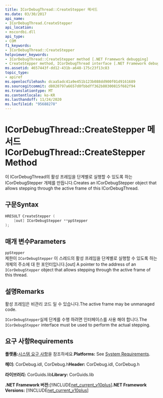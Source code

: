```yaml
---
title: ICorDebugThread::CreateStepper 메서드
ms.date: 03/30/2017
api_name:
- ICorDebugThread.CreateStepper
api_location:
- mscordbi.dll
api_type:
- COM
f1_keywords:
- ICorDebugThread::CreateStepper
helpviewer_keywords:
- ICorDebugThread::CreateStepper method [.NET Framework debugging]
- CreateStepper method, ICorDebugThread interface [.NET Framework debugging]
ms.assetid: 4657443f-dd12-431b-a648-175c23f13c83
topic_type:
- apiref
ms.openlocfilehash: dcaa5adc41a9e451b123b088dd900f01d9161689
ms.sourcegitcommit: d8020797a6657d0fbbdff362b80300815f682f94
ms.translationtype: MT
ms.contentlocale: ko-KR
ms.lasthandoff: 11/24/2020
ms.locfileid: "95688278"
---
```

# <a name="icordebugthreadcreatestepper-method"></a><span data-ttu-id="cbfe5-102">ICorDebugThread::CreateStepper 메서드</span><span class="sxs-lookup"><span data-stu-id="cbfe5-102">ICorDebugThread::CreateStepper Method</span></span>

<span data-ttu-id="cbfe5-103">이 ICorDebugThread의 활성 프레임을 단계별로 실행할 수 있도록 하는 ICorDebugStepper 개체를 만듭니다.</span><span class="sxs-lookup"><span data-stu-id="cbfe5-103">Creates an ICorDebugStepper object that allows stepping through the active frame of this ICorDebugThread.</span></span>  
  
## <a name="syntax"></a><span data-ttu-id="cbfe5-104">구문</span><span class="sxs-lookup"><span data-stu-id="cbfe5-104">Syntax</span></span>  
  
```cpp  
HRESULT CreateStepper (  
    [out] ICorDebugStepper **ppStepper  
);  
```  
  
## <a name="parameters"></a><span data-ttu-id="cbfe5-105">매개 변수</span><span class="sxs-lookup"><span data-stu-id="cbfe5-105">Parameters</span></span>  

 `ppStepper`  
 <span data-ttu-id="cbfe5-106">제한이 `ICorDebugStepper` 이 스레드의 활성 프레임을 단계별로 실행할 수 있도록 하는 개체의 주소에 대 한 포인터입니다.</span><span class="sxs-lookup"><span data-stu-id="cbfe5-106">[out] A pointer to the address of an `ICorDebugStepper` object that allows stepping through the active frame of this thread.</span></span>  
  
## <a name="remarks"></a><span data-ttu-id="cbfe5-107">설명</span><span class="sxs-lookup"><span data-stu-id="cbfe5-107">Remarks</span></span>  

 <span data-ttu-id="cbfe5-108">활성 프레임은 비관리 코드 일 수 있습니다.</span><span class="sxs-lookup"><span data-stu-id="cbfe5-108">The active frame may be unmanaged code.</span></span>  
  
 <span data-ttu-id="cbfe5-109">`ICorDebugStepper`실제 단계를 수행 하려면 인터페이스를 사용 해야 합니다.</span><span class="sxs-lookup"><span data-stu-id="cbfe5-109">The `ICorDebugStepper` interface must be used to perform the actual stepping.</span></span>  
  
## <a name="requirements"></a><span data-ttu-id="cbfe5-110">요구 사항</span><span class="sxs-lookup"><span data-stu-id="cbfe5-110">Requirements</span></span>  

 <span data-ttu-id="cbfe5-111">**플랫폼:**[시스템 요구 사항](../../get-started/system-requirements.md)을 참조하세요.</span><span class="sxs-lookup"><span data-stu-id="cbfe5-111">**Platforms:** See [System Requirements](../../get-started/system-requirements.md).</span></span>  
  
 <span data-ttu-id="cbfe5-112">**헤더:** CorDebug.idl, CorDebug.h</span><span class="sxs-lookup"><span data-stu-id="cbfe5-112">**Header:** CorDebug.idl, CorDebug.h</span></span>  
  
 <span data-ttu-id="cbfe5-113">**라이브러리:** CorGuids.lib</span><span class="sxs-lookup"><span data-stu-id="cbfe5-113">**Library:** CorGuids.lib</span></span>  
  
 <span data-ttu-id="cbfe5-114">**.NET Framework 버전:**[!INCLUDE[net_current_v10plus](../../../../includes/net-current-v10plus-md.md)]</span><span class="sxs-lookup"><span data-stu-id="cbfe5-114">**.NET Framework Versions:** [!INCLUDE[net_current_v10plus](../../../../includes/net-current-v10plus-md.md)]</span></span>

